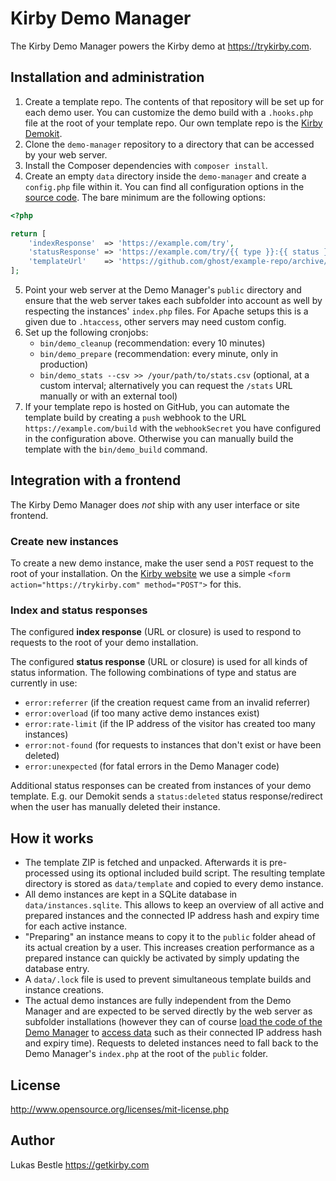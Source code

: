 # Kirby Demo Manager

The Kirby Demo Manager powers the Kirby demo at <https://trykirby.com>.

## Installation and administration

1. Create a template repo. The contents of that repository will be set up for each demo user. You can customize the demo build with a `.hooks.php` file at the root of your template repo. Our own template repo is the [Kirby Demokit](https://github.com/getkirby/demokit).
2. Clone the `demo-manager` repository to a directory that can be accessed by your web server.
3. Install the Composer dependencies with `composer install`.
4. Create an empty `data` directory inside the `demo-manager` and create a `config.php` file within it. You can find all configuration options in the [source code](src/Demo/Config.php). The bare minimum are the following options:

```php
<?php

return [
    'indexResponse'  => 'https://example.com/try',
    'statusResponse' => 'https://example.com/try/{{ type }}:{{ status }}',
    'templateUrl'    => 'https://github.com/ghost/example-repo/archive/{{ buildId }}.zip#example-repo-{{ buildId }}'
];
```

5. Point your web server at the Demo Manager's `public` directory and ensure that the web server takes each subfolder into account as well by respecting the instances' `index.php` files. For Apache setups this is a given due to `.htaccess`, other servers may need custom config.
6. Set up the following cronjobs:
   - `bin/demo_cleanup` (recommendation: every 10 minutes)
   - `bin/demo_prepare` (recommendation: every minute, only in production)
   - `bin/demo_stats --csv >> /your/path/to/stats.csv` (optional, at a custom interval; alternatively you can request the `/stats` URL manually or with an external tool)
7. If your template repo is hosted on GitHub, you can automate the template build by creating a `push` webhook to the URL `https://example.com/build` with the `webhookSecret` you have configured in the configuration above. Otherwise you can manually build the template with the `bin/demo_build` command.

## Integration with a frontend

The Kirby Demo Manager does *not* ship with any user interface or site frontend.

### Create new instances

To create a new demo instance, make the user send a `POST` request to the root of your installation. On the [Kirby website](https://getkirby.com/try) we use a simple `<form action="https://trykirby.com" method="POST">` for this.

### Index and status responses

The configured **index response** (URL or closure) is used to respond to requests to the root of your demo installation.

The configured **status response** (URL or closure) is used for all kinds of status information. The following combinations of type and status are currently in use:

- `error:referrer` (if the creation request came from an invalid referrer)
- `error:overload` (if too many active demo instances exist)
- `error:rate-limit` (if the IP address of the visitor has created too many instances)
- `error:not-found` (for requests to instances that don't exist or have been deleted)
- `error:unexpected` (for fatal errors in the Demo Manager code)

Additional status responses can be created from instances of your demo template. E.g. our Demokit sends a `status:deleted` status response/redirect when the user has manually deleted their instance.

## How it works

- The template ZIP is fetched and unpacked. Afterwards it is pre-processed using its optional included build script. The resulting template directory is stored as `data/template` and copied to every demo instance.
- All demo instances are kept in a SQLite database in `data/instances.sqlite`. This allows to keep an overview of all active and prepared instances and the connected IP address hash and expiry time for each active instance.
- "Preparing" an instance means to copy it to the `public` folder ahead of its actual creation by a user. This increases creation performance as a prepared instance can quickly be activated by simply updating the database entry.
- A `data/.lock` file is used to prevent simultaneous template builds and instance creations.
- The actual demo instances are fully independent from the Demo Manager and are expected to be served directly by the web server as subfolder installations (however they can of course [load the code of the Demo Manager](https://github.com/getkirby/demokit/blob/main/index.php) to [access data](https://github.com/getkirby/demokit/blob/main/site/plugins/demo/index.php) such as their connected IP address hash and expiry time). Requests to deleted instances need to fall back to the Demo Manager's `index.php` at the root of the `public` folder.

## License

<http://www.opensource.org/licenses/mit-license.php>

## Author

Lukas Bestle <https://getkirby.com>
